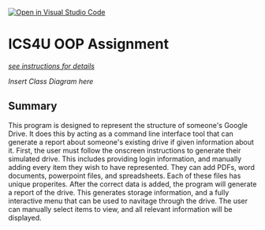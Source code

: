 [![Open in Visual Studio Code](https://classroom.github.com/assets/open-in-vscode-c66648af7eb3fe8bc4f294546bfd86ef473780cde1dea487d3c4ff354943c9ae.svg)](https://classroom.github.com/online_ide?assignment_repo_id=9238385&assignment_repo_type=AssignmentRepo)
# ICS4U OOP Assignment

[*see instructions for details*](Instructions.md)

*Insert Class Diagram here*  


## Summary
This program is designed to represent the structure of someone's Google Drive. It does this by acting as a command line interface tool that can generate a report about someone's existing drive if given information about it. First, the user must follow the onscreen instructions to generate their simulated drive. This includes providing login information, and manually adding every item they wish to have represented. They can add PDFs, word documents, powerpoint files, and spreadsheets. Each of these files has unique properites. After the correct data is added, the program will generate a report of the drive. This generates storage information, and a fully interactive menu that can be used to navitage through the drive. The user can manually select items to view, and all relevant information will be displayed. 
